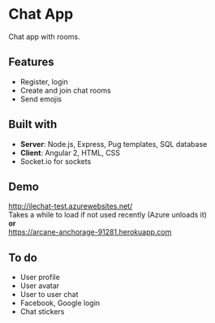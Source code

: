# Chat App
Chat app with rooms.

## Features
* Register, login
* Create and join chat rooms
* Send emojis

## Built with
* **Server**: Node.js, Express, Pug templates, SQL database
* **Client**: Angular 2, HTML, CSS
* Socket.io for sockets

## Demo
http://ilechat-test.azurewebsites.net/  
Takes a while to load if not used recently (Azure unloads it)  
**or**  
https://arcane-anchorage-91281.herokuapp.com

## To do
* User profile
* User avatar
* User to user chat
* Facebook, Google login
* Chat stickers
